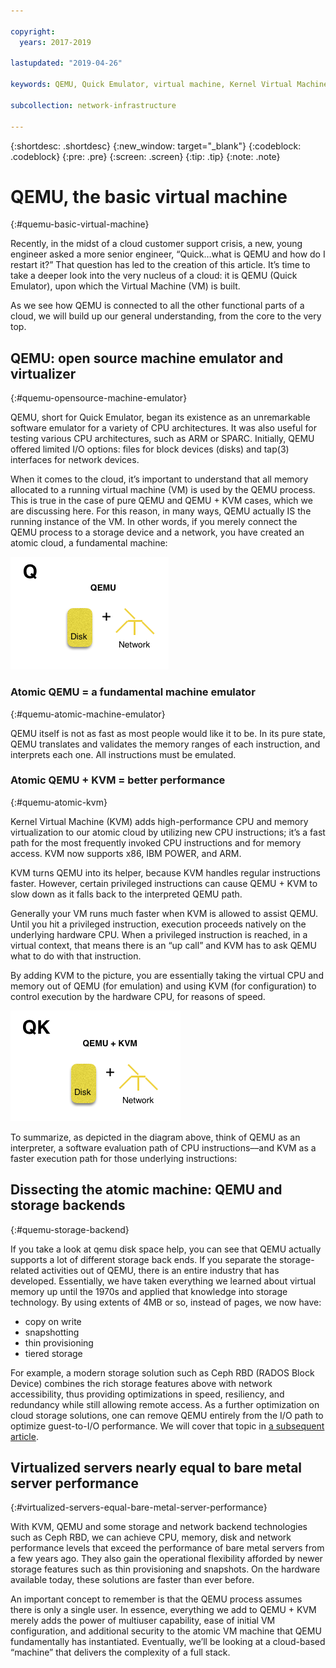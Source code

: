 ```yaml
---

copyright:
  years: 2017-2019

lastupdated: "2019-04-26"

keywords: QEMU, Quick Emulator, virtual machine, Kernel Virtual Machine, KVM, network infrastructure

subcollection: network-infrastructure

---
```


{:shortdesc: .shortdesc}
{:new_window: target="_blank"}
{:codeblock: .codeblock}
{:pre: .pre}
{:screen: .screen}
{:tip: .tip}
{:note: .note}

# QEMU, the basic virtual machine
{:#quemu-basic-virtual-machine}

Recently, in the midst of a cloud customer support crisis, a new, young engineer asked a more senior engineer, “Quick…what is QEMU and how do I restart it?” That question has led to the creation of this article. It’s time to take a deeper look into the very nucleus of a cloud: it is QEMU (Quick Emulator), upon which the Virtual Machine (VM) is built.

As we see how QEMU is connected to all the other functional parts of a cloud, we will build up our general understanding, from the core to the very top. 

## QEMU: open source machine emulator and virtualizer
{:#quemu-opensource-machine-emulator}

QEMU, short for Quick Emulator, began its existence as an unremarkable software emulator for a variety of CPU architectures. It was also useful for testing various CPU architectures, such as ARM or SPARC. Initially, QEMU offered limited I/O options: files for block devices (disks) and tap(3) interfaces for network devices.

When it comes to the cloud, it’s important to understand that all memory allocated to a running virtual machine (VM) is used by the QEMU process. This is true in the case of pure QEMU and QEMU + KVM cases, which we are discussing here. For this reason, in many ways, QEMU actually IS the running instance of the VM. In other words, if you merely connect the QEMU process to a storage device and a network, you have created an atomic cloud, a fundamental machine:

![Figure](/images/Atomic_qemu.png)

### Atomic QEMU = a fundamental machine emulator
{:#quemu-atomic-machine-emulator}

QEMU itself is not as fast as most people would like it to be. In its pure state, QEMU translates and validates the memory ranges of each instruction, and interprets each one. All instructions must be emulated.

### Atomic QEMU + KVM = better performance
{:#quemu-atomic-kvm}

Kernel Virtual Machine (KVM) adds high-performance CPU and memory virtualization to our atomic cloud by utilizing new CPU instructions; it’s a fast path for the most frequently invoked CPU instructions and for memory access. KVM now supports x86, IBM POWER, and ARM.

KVM turns QEMU into its helper, because KVM handles regular instructions faster. However, certain privileged instructions can cause QEMU + KVM to slow down as it falls back to the interpreted QEMU path.

Generally your VM runs much faster when KVM is allowed to assist QEMU. Until you hit a privileged instruction, execution proceeds natively on the underlying hardware CPU. When a privileged instruction is reached, in a virtual context, that means there is an “up call” and KVM has to ask QEMU what to do with that instruction.

By adding KVM to the picture, you are essentially taking the virtual CPU and memory out of QEMU (for emulation) and using KVM (for configuration) to control execution by the hardware CPU, for reasons of speed.

![Figure](/images/Atomic_QEMU%2BKVM.PNG)

To summarize, as depicted in the diagram above, think of QEMU as an interpreter, a software evaluation path of CPU instructions––and KVM as a faster execution path for those underlying instructions:

## Dissecting the atomic machine: QEMU and storage backends
{:#quemu-storage-backend}

If you take a look at qemu disk space help, you can see that QEMU actually supports a lot of different storage back ends. If you separate the storage-related activities out of QEMU, there is an entire industry that has developed. Essentially, we have taken everything we learned about virtual memory up until the 1970s and applied that knowledge into storage technology. By using extents of 4MB or so, instead of pages, we now have:

* copy on write
* snapshotting
* thin provisioning
* tiered storage

For example, a modern storage solution such as Ceph RBD (RADOS Block Device) combines the rich storage features above with network accessibility, thus providing optimizations in speed, resiliency, and redundancy while still allowing remote access. As a further optimization on cloud storage solutions, one can remove QEMU entirely from the I/O path to optimize guest-to-I/O performance. We will cover that topic in [a subsequent article](/docs/infrastructure/network-infrastructure?topic=network-infrastructure-qemu-kvm-xen-libvirt).

## Virtualized servers nearly equal to bare metal server performance
{:#virtualized-servers-equal-bare-metal-server-performance}

With KVM, QEMU and some storage and network backend technologies such as Ceph RBD, we can achieve CPU, memory, disk and network performance levels that exceed the performance of bare metal servers from a few years ago. They also gain the operational flexibility afforded by newer storage features such as thin provisioning and snapshots. On the hardware available today, these solutions are faster than ever before.

An important concept to remember is that the QEMU process assumes there is only a single user. In essence, everything we add to QEMU + KVM merely adds the power of multiuser capability, ease of initial VM configuration, and additional security to the atomic VM machine that QEMU fundamentally has instantiated. Eventually, we’ll be looking at a cloud-based “machine” that delivers the complexity of a full stack.

